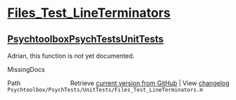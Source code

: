 # [Files_Test_LineTerminators](Files_Test_LineTerminators)
## [Psychtoolbox](Psychtoolbox)[PsychTests](PsychTests)[UnitTests](UnitTests)

Adrian, this function is not yet documented.


 MissingDocs



<div class="code_header" style="text-align:right;">
  <span style="float:left;">Path&nbsp;&nbsp;</span> <span class="counter">Retrieve <a href=
  "https://raw.github.com/Psychtoolbox-3/Psychtoolbox-3/beta/Psychtoolbox/PsychTests/UnitTests/Files_Test_LineTerminators.m">current version from GitHub</a> | View <a href=
  "https://github.com/Psychtoolbox-3/Psychtoolbox-3/commits/beta/Psychtoolbox/PsychTests/UnitTests/Files_Test_LineTerminators.m">changelog</a></span>
</div>
<div class="code">
  <code>Psychtoolbox/PsychTests/UnitTests/Files_Test_LineTerminators.m</code>
</div>

